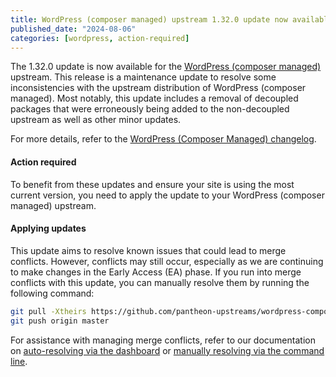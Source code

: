 ```yaml
---
title: WordPress (composer managed) upstream 1.32.0 update now available
published_date: "2024-08-06"
categories: [wordpress, action-required]
---
```


The 1.32.0 update is now available for the [WordPress (composer managed)](/guides/wordpress-composer/wordpress-composer-managed) upstream. This release is a maintenance update to resolve some inconsistencies with the upstream distribution of WordPress (composer managed). Most notably, this update includes a removal of decoupled packages that were erroneously being added to the non-decoupled upstream as well as other minor updates.

For more details, refer to the [WordPress (Composer Managed) changelog](https://github.com/pantheon-systems/wordpress-composer-managed/blob/default/CHANGELOG.md).

#### Action required

To benefit from these updates and ensure your site is using the most current version, you need to apply the update to your WordPress (composer managed) upstream.

#### Applying updates

This update aims to resolve known issues that could lead to merge conflicts. However, conflicts may still occur, especially as we are continuing to make changes in the Early Access (EA) phase. If you run into merge conflicts with this update, you can manually resolve them by running the following command:

```bash
git pull -Xtheirs https://github.com/pantheon-upstreams/wordpress-composer-managed.git main
git push origin master
```

For assistance with managing merge conflicts, refer to our documentation on [auto-resolving via the dashboard](https://docs.pantheon.io/core-updates#apply-upstream-updates-manually-from-the-command-line-to-resolve-merge-conflicts) or [manually resolving via the command line](https://docs.pantheon.io/guides/git/resolve-merge-conflicts).

